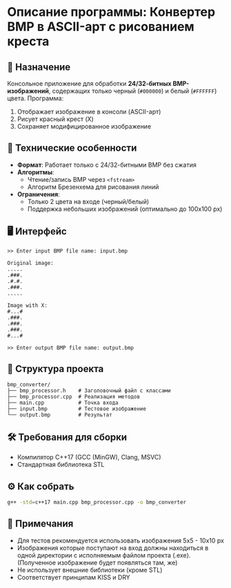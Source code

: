 
# Описание программы: Конвертер BMP в ASCII-арт с рисованием креста

## 📌 Назначение
Консольное приложение для обработки **24/32-битных BMP-изображений**, содержащих только черный (`#000000`) и белый (`#FFFFFF`) цвета. Программа:
1. Отображает изображение в консоли (ASCII-арт)
2. Рисует красный крест (X)
3. Сохраняет модифицированное изображение

## 🔧 Технические особенности
- **Формат**: Работает только с 24/32-битными BMP без сжатия
- **Алгоритмы**:
  - Чтение/запись BMP через `<fstream>`
  - Алгоритм Брезенхема для рисования линий
- **Ограничения**:
  - Только 2 цвета на входе (черный/белый)
  - Поддержка небольших изображений (оптимально до 100x100 px)

## 🖥️ Интерфейс
```plaintext
>> Enter input BMP file name: input.bmp

Original image:
.....
.###.
.#.#.
.###.
.....

Image with X:
#...#
.###.
.###.
.###.
#...#

>> Enter output BMP file name: output.bmp
```
## 📂 Структура проекта
```
bmp_converter/
├── bmp_processor.h    # Заголовочный файл с классами
├── bmp_processor.cpp  # Реализация методов
├── main.cpp           # Точка входа
├── input.bmp          # Тестовое изображение
└── output.bmp         # Результат
```
## 🛠️ Требования для сборки
- Компилятор C++17 (GCC (MinGW), Clang, MSVC)
- Стандартная библиотека STL

## ⚙️ Как собрать
```bash
g++ -std=c++17 main.cpp bmp_processor.cpp -o bmp_converter
```

## 📝 Примечания
- Для тестов рекомендуется использовать изображения 5x5 - 10x10 px
- Изображения которые поступают на вход должны находиться в одной директории с исполняемым файлом проекта (.exe). (Полученное изображение будет появляться там, же)
- Не использует внешние библиотеки (кроме STL)
- Соответствует принципам KISS и DRY
